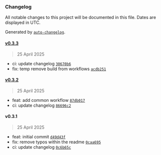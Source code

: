 ### Changelog

All notable changes to this project will be documented in this file. Dates are displayed in UTC.

Generated by [`auto-changelog`](https://github.com/CookPete/auto-changelog).

#### [v0.3.3](https://github.com/datr-tech/db-dolomite/compare/v0.3.2...v0.3.3)

> 25 April 2025

- ci: update changelog [`30670b6`](https://github.com/datr-tech/db-dolomite/commit/30670b60563e3c8bdc7468ad26de2751339c2028)
- fix: temp remove build from workflows [`acdb251`](https://github.com/datr-tech/db-dolomite/commit/acdb2514cad3aebe0dff87c01ce68ceb55bae560)

#### [v0.3.2](https://github.com/datr-tech/db-dolomite/compare/v0.3.1...v0.3.2)

> 25 April 2025

- feat: add common workflow [`87db017`](https://github.com/datr-tech/db-dolomite/commit/87db0176df54bb702e8cba83b000b2d6e5f7ce3b)
- ci: update changelog [`86696c2`](https://github.com/datr-tech/db-dolomite/commit/86696c260c135406073f73c5cc658d404898f85d)

#### v0.3.1

> 25 April 2025

- feat: initial commit [`d49d43f`](https://github.com/datr-tech/db-dolomite/commit/d49d43fc3e9fea09385c9a97820b551d94b1ade1)
- fix: remove typos within the readme [`0caa695`](https://github.com/datr-tech/db-dolomite/commit/0caa695e0c498a150a674308b7b6dab9111f0144)
- ci: update changelog [`0c6b65c`](https://github.com/datr-tech/db-dolomite/commit/0c6b65c954ce79a18901c3329230809ecee8d9d9)

